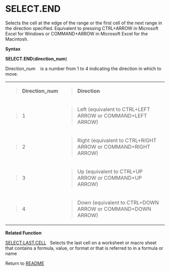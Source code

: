 # SELECT.END

Selects the cell at the edge of the range or the first cell of the next
range in the direction specified. Equivalent to pressing CTRL+ARROW in
Microsoft Excel for Windows or COMMAND+ARROW in Microsoft Excel for the
Macintosh.

**Syntax**

**SELECT.END**(**direction\_num**)

Direction\_num&nbsp;&nbsp;&nbsp;&nbsp;is a number from 1 to 4 indicating
the direction in which to move.

<table>
<tbody>
<tr class="odd">
<td><blockquote>
<p><strong>Direction_num</strong></p>
</blockquote></td>
<td><blockquote>
<p><strong>Direction</strong></p>
</blockquote></td>
</tr>
<tr class="even">
<td><blockquote>
<p>1</p>
</blockquote></td>
<td><blockquote>
<p>Left (equivalent to CTRL+LEFT ARROW or COMMAND+LEFT ARROW)</p>
</blockquote></td>
</tr>
<tr class="odd">
<td><blockquote>
<p>2</p>
</blockquote></td>
<td><blockquote>
<p>Right (equivalent to CTRL+RIGHT ARROW or COMMAND+RIGHT ARROW)</p>
</blockquote></td>
</tr>
<tr class="even">
<td><blockquote>
<p>3</p>
</blockquote></td>
<td><blockquote>
<p>Up (equivalent to CTRL+UP ARROW or COMMAND+UP ARROW)</p>
</blockquote></td>
</tr>
<tr class="odd">
<td><blockquote>
<p>4</p>
</blockquote></td>
<td><blockquote>
<p>Down (equivalent to CTRL+DOWN ARROW or COMMAND+DOWN ARROW)</p>
</blockquote></td>
</tr>
</tbody>
</table>

**Related Function**

[SELECT.LAST.CELL](SELECT.LAST.CELL.md)&nbsp;&nbsp;&nbsp;Selects the last cell on a worksheet
or macro sheet that contains a formula, value, or format or that is
referred to in a formula or name



Return to [README](README.md#S)

